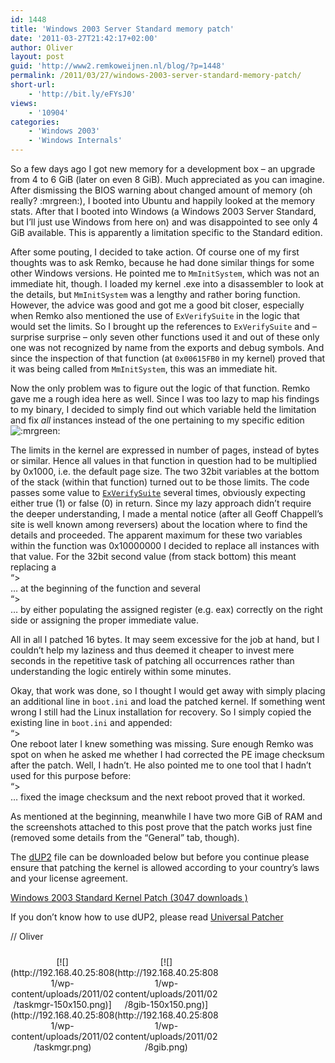 ```yaml
---
id: 1448
title: 'Windows 2003 Server Standard memory patch'
date: '2011-03-27T21:42:17+02:00'
author: Oliver
layout: post
guid: 'http://www2.remkoweijnen.nl/blog/?p=1448'
permalink: /2011/03/27/windows-2003-server-standard-memory-patch/
short-url:
    - 'http://bit.ly/eFYsJ0'
views:
    - '10904'
categories:
    - 'Windows 2003'
    - 'Windows Internals'
---
```


So a few days ago I got new memory for a development box – an upgrade from 4 to 6 GiB (later on even 8 GiB). Much appreciated as you can imagine. After dismissing the BIOS warning about changed amount of memory (oh really? :mrgreen:), I booted into Ubuntu and happily looked at the memory stats. After that I booted into Windows (a Windows 2003 Server Standard, but I’ll just use Windows from here on) and was disappointed to see only 4 GiB available. This is apparently a limitation specific to the Standard edition.

After some pouting, I decided to take action. Of course one of my first thoughts was to ask Remko, because he had done similar things for some other Windows versions. He pointed me to `MmInitSystem`, which was not an immediate hit, though. I loaded my kernel .exe into a disassembler to look at the details, but `MmInitSystem` was a lengthy and rather boring function. However, the advice was good and got me a good bit closer, especially when Remko also mentioned the use of `ExVerifySuite` in the logic that would set the limits. So I brought up the references to `ExVerifySuite` and – surprise surprise – only seven other functions used it and out of these only one was not recognized by name from the exports and debug symbols. And since the inspection of that function (at `0x00615FB0` in my kernel) proved that it was being called from `MmInitSystem`, this was an immediate hit.

Now the only problem was to figure out the logic of that function. Remko gave me a rough idea here as well. Since I was too lazy to map his findings to my binary, I decided to simply find out which variable held the limitation and fix *all* instances instead of the one pertaining to my specific edition ![:mrgreen:](http://192.168.40.25:8081/wp-includes/images/smilies/mrgreen.png)

The limits in the kernel are expressed in number of pages, instead of bytes or similar. Hence all values in that function in question had to be multiplied by 0x1000, i.e. the default page size. The two 32bit variables at the bottom of the stack (within that function) turned out to be those limits. The code passes some value to [`ExVerifySuite`](http://www.geoffchappell.com/studies/windows/km/ntoskrnl/api/ex/exinit/productsuite.htm) several times, obviously expecting either true (1) or false (0) in return. Since my lazy approach didn’t require the deeper understanding, I made a mental notice (after all Geoff Chappell’s site is well known among reversers) about the location where to find the details and proceeded. The apparent maximum for these two variables within the function was 0x10000000 I decided to replace all instances with that value. For the 32bit second value (from stack bottom) this meant replacing a  
“&gt;  
… at the beginning of the function and several  
“&gt;  
… by either populating the assigned register (e.g. eax) correctly on the right side or assigning the proper immediate value.

All in all I patched 16 bytes. It may seem excessive for the job at hand, but I couldn’t help my laziness and thus deemed it cheaper to invest mere seconds in the repetitive task of patching all occurrences rather than understanding the logic entirely within some minutes.

Okay, that work was done, so I thought I would get away with simply placing an additional line in `boot.ini` and load the patched kernel. If something went wrong I still had the Linux installation for recovery. So I simply copied the existing line in `boot.ini` and appended:  
“&gt;  
One reboot later I knew something was missing. Sure enough Remko was spot on when he asked me whether I had corrected the PE image checksum after the patch. Well, I hadn’t. He also pointed me to one tool that I hadn’t used for this purpose before:  
“&gt;  
… fixed the image checksum and the next reboot proved that it worked.

As mentioned at the beginning, meanwhile I have two more GiB of RAM and the screenshots attached to this post prove that the patch works just fine (removed some details from the “General” tab, though).

The [dUP2](http://192.168.40.25:8081/2011/03/27/dup2-patcher-update/) file can be downloaded below but before you continue please ensure that patching the kernel is allowed according to your country’s laws and your license agreement.

[ Windows 2003 Standard Kernel Patch (3047 downloads ) ](http://192.168.40.25:8081/download/windows-2003-standard-kernel-patch/?tmstv=1726048919 "Version 1")

If you don’t know how to use dUP2, please read [Universal Patcher](http://192.168.40.25:8081/2008/12/09/new-universal-patch-method/)

// Oliver

 <style type="text/css">
			#gallery-1 {
				margin: auto;
			}
			#gallery-1 .gallery-item {
				float: left;
				margin-top: 10px;
				text-align: center;
				width: 33%;
			}
			#gallery-1 img {
				border: 2px solid #cfcfcf;
			}
			#gallery-1 .gallery-caption {
				margin-left: 0;
			}
			/* see gallery_shortcode() in wp-includes/media.php */
		</style>

<div class="gallery galleryid-1448 gallery-columns-3 gallery-size-thumbnail" id="gallery-1"><dl class="gallery-item"> <dt class="gallery-icon portrait"> [![](http://192.168.40.25:8081/wp-content/uploads/2011/02/taskmgr-150x150.png)](http://192.168.40.25:8081/wp-content/uploads/2011/02/taskmgr.png) </dt></dl><dl class="gallery-item"> <dt class="gallery-icon portrait"> [![](http://192.168.40.25:8081/wp-content/uploads/2011/02/8gib-150x150.png)](http://192.168.40.25:8081/wp-content/uploads/2011/02/8gib.png) </dt></dl>   
 </div>